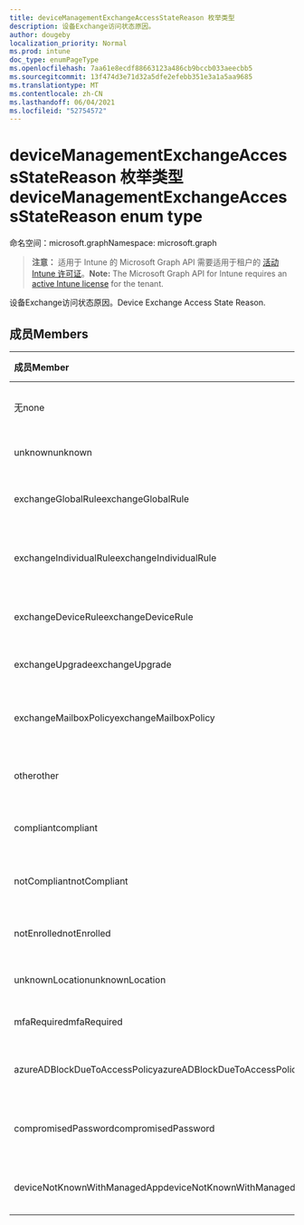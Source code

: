 ```yaml
---
title: deviceManagementExchangeAccessStateReason 枚举类型
description: 设备Exchange访问状态原因。
author: dougeby
localization_priority: Normal
ms.prod: intune
doc_type: enumPageType
ms.openlocfilehash: 7aa61e8ecdf88663123a486cb9bccb033aeecbb5
ms.sourcegitcommit: 13f474d3e71d32a5dfe2efebb351e3a1a5aa9685
ms.translationtype: MT
ms.contentlocale: zh-CN
ms.lasthandoff: 06/04/2021
ms.locfileid: "52754572"
---
```

# <a name="devicemanagementexchangeaccessstatereason-enum-type"></a><span data-ttu-id="e063c-103">deviceManagementExchangeAccessStateReason 枚举类型</span><span class="sxs-lookup"><span data-stu-id="e063c-103">deviceManagementExchangeAccessStateReason enum type</span></span>

<span data-ttu-id="e063c-104">命名空间：microsoft.graph</span><span class="sxs-lookup"><span data-stu-id="e063c-104">Namespace: microsoft.graph</span></span>

> <span data-ttu-id="e063c-105">**注意：** 适用于 Intune 的 Microsoft Graph API 需要适用于租户的 [活动 Intune 许可证](https://go.microsoft.com/fwlink/?linkid=839381)。</span><span class="sxs-lookup"><span data-stu-id="e063c-105">**Note:** The Microsoft Graph API for Intune requires an [active Intune license](https://go.microsoft.com/fwlink/?linkid=839381) for the tenant.</span></span>

<span data-ttu-id="e063c-106">设备Exchange访问状态原因。</span><span class="sxs-lookup"><span data-stu-id="e063c-106">Device Exchange Access State Reason.</span></span>

## <a name="members"></a><span data-ttu-id="e063c-107">成员</span><span class="sxs-lookup"><span data-stu-id="e063c-107">Members</span></span>
|<span data-ttu-id="e063c-108">成员</span><span class="sxs-lookup"><span data-stu-id="e063c-108">Member</span></span>|<span data-ttu-id="e063c-109">值</span><span class="sxs-lookup"><span data-stu-id="e063c-109">Value</span></span>|<span data-ttu-id="e063c-110">Description</span><span class="sxs-lookup"><span data-stu-id="e063c-110">Description</span></span>|
|:---|:---|:---|
|<span data-ttu-id="e063c-111">无</span><span class="sxs-lookup"><span data-stu-id="e063c-111">none</span></span>|<span data-ttu-id="e063c-112">0</span><span class="sxs-lookup"><span data-stu-id="e063c-112">0</span></span>|<span data-ttu-id="e063c-113">未从用户发现任何访问Exchange</span><span class="sxs-lookup"><span data-stu-id="e063c-113">No access state reason discovered from Exchange</span></span>|
|<span data-ttu-id="e063c-114">unknown</span><span class="sxs-lookup"><span data-stu-id="e063c-114">unknown</span></span>|<span data-ttu-id="e063c-115">1</span><span class="sxs-lookup"><span data-stu-id="e063c-115">1</span></span>|<span data-ttu-id="e063c-116">未知访问状态原因</span><span class="sxs-lookup"><span data-stu-id="e063c-116">Unknown access state reason</span></span>|
|<span data-ttu-id="e063c-117">exchangeGlobalRule</span><span class="sxs-lookup"><span data-stu-id="e063c-117">exchangeGlobalRule</span></span>|<span data-ttu-id="e063c-118">2</span><span class="sxs-lookup"><span data-stu-id="e063c-118">2</span></span>|<span data-ttu-id="e063c-119">由全局规则Exchange的访问状态</span><span class="sxs-lookup"><span data-stu-id="e063c-119">Access state determined by Exchange Global rule</span></span>|
|<span data-ttu-id="e063c-120">exchangeIndividualRule</span><span class="sxs-lookup"><span data-stu-id="e063c-120">exchangeIndividualRule</span></span>|<span data-ttu-id="e063c-121">3</span><span class="sxs-lookup"><span data-stu-id="e063c-121">3</span></span>|<span data-ttu-id="e063c-122">由单个规则Exchange的访问状态</span><span class="sxs-lookup"><span data-stu-id="e063c-122">Access state determined by Exchange Individual rule</span></span>|
|<span data-ttu-id="e063c-123">exchangeDeviceRule</span><span class="sxs-lookup"><span data-stu-id="e063c-123">exchangeDeviceRule</span></span>|<span data-ttu-id="e063c-124">4 </span><span class="sxs-lookup"><span data-stu-id="e063c-124">4</span></span>|<span data-ttu-id="e063c-125">由设备规则Exchange的访问状态</span><span class="sxs-lookup"><span data-stu-id="e063c-125">Access state determined by Exchange Device rule</span></span>|
|<span data-ttu-id="e063c-126">exchangeUpgrade</span><span class="sxs-lookup"><span data-stu-id="e063c-126">exchangeUpgrade</span></span>|<span data-ttu-id="e063c-127">5 </span><span class="sxs-lookup"><span data-stu-id="e063c-127">5</span></span>|<span data-ttu-id="e063c-128">由于升级Exchange访问状态</span><span class="sxs-lookup"><span data-stu-id="e063c-128">Access state due to Exchange upgrade</span></span>|
|<span data-ttu-id="e063c-129">exchangeMailboxPolicy</span><span class="sxs-lookup"><span data-stu-id="e063c-129">exchangeMailboxPolicy</span></span>|<span data-ttu-id="e063c-130">6 </span><span class="sxs-lookup"><span data-stu-id="e063c-130">6</span></span>|<span data-ttu-id="e063c-131">由邮箱策略Exchange的访问状态</span><span class="sxs-lookup"><span data-stu-id="e063c-131">Access state determined by Exchange Mailbox Policy</span></span>|
|<span data-ttu-id="e063c-132">other</span><span class="sxs-lookup"><span data-stu-id="e063c-132">other</span></span>|<span data-ttu-id="e063c-133">7 </span><span class="sxs-lookup"><span data-stu-id="e063c-133">7</span></span>|<span data-ttu-id="e063c-134">访问状态由用户Exchange</span><span class="sxs-lookup"><span data-stu-id="e063c-134">Access state determined by Exchange</span></span>|
|<span data-ttu-id="e063c-135">compliant</span><span class="sxs-lookup"><span data-stu-id="e063c-135">compliant</span></span>|<span data-ttu-id="e063c-136">8 </span><span class="sxs-lookup"><span data-stu-id="e063c-136">8</span></span>|<span data-ttu-id="e063c-137">合规性质询授予的访问状态</span><span class="sxs-lookup"><span data-stu-id="e063c-137">Access state granted by compliance challenge</span></span>|
|<span data-ttu-id="e063c-138">notCompliant</span><span class="sxs-lookup"><span data-stu-id="e063c-138">notCompliant</span></span>|<span data-ttu-id="e063c-139">9 </span><span class="sxs-lookup"><span data-stu-id="e063c-139">9</span></span>|<span data-ttu-id="e063c-140">合规性质询撤销的访问状态</span><span class="sxs-lookup"><span data-stu-id="e063c-140">Access state revoked by compliance challenge</span></span>|
|<span data-ttu-id="e063c-141">notEnrolled</span><span class="sxs-lookup"><span data-stu-id="e063c-141">notEnrolled</span></span>|<span data-ttu-id="e063c-142">10  </span><span class="sxs-lookup"><span data-stu-id="e063c-142">10</span></span>|<span data-ttu-id="e063c-143">管理质询撤销的访问状态</span><span class="sxs-lookup"><span data-stu-id="e063c-143">Access state revoked by management challenge</span></span>|
|<span data-ttu-id="e063c-144">unknownLocation</span><span class="sxs-lookup"><span data-stu-id="e063c-144">unknownLocation</span></span>|<span data-ttu-id="e063c-145">12 </span><span class="sxs-lookup"><span data-stu-id="e063c-145">12</span></span>|<span data-ttu-id="e063c-146">由于位置未知而进入访问状态</span><span class="sxs-lookup"><span data-stu-id="e063c-146">Access state due to unknown location</span></span>|
|<span data-ttu-id="e063c-147">mfaRequired</span><span class="sxs-lookup"><span data-stu-id="e063c-147">mfaRequired</span></span>|<span data-ttu-id="e063c-148">13</span><span class="sxs-lookup"><span data-stu-id="e063c-148">13</span></span>|<span data-ttu-id="e063c-149">MFA 质询导致的访问状态</span><span class="sxs-lookup"><span data-stu-id="e063c-149">Access state due to MFA challenge</span></span>|
|<span data-ttu-id="e063c-150">azureADBlockDueToAccessPolicy</span><span class="sxs-lookup"><span data-stu-id="e063c-150">azureADBlockDueToAccessPolicy</span></span>|<span data-ttu-id="e063c-151">14 </span><span class="sxs-lookup"><span data-stu-id="e063c-151">14</span></span>|<span data-ttu-id="e063c-152">AAD 访问策略吊销的访问状态</span><span class="sxs-lookup"><span data-stu-id="e063c-152">Access State revoked by AAD Access Policy</span></span>|
|<span data-ttu-id="e063c-153">compromisedPassword</span><span class="sxs-lookup"><span data-stu-id="e063c-153">compromisedPassword</span></span>|<span data-ttu-id="e063c-154">15</span><span class="sxs-lookup"><span data-stu-id="e063c-154">15</span></span>|<span data-ttu-id="e063c-155">通过泄露的密码吊销的访问状态</span><span class="sxs-lookup"><span data-stu-id="e063c-155">Access State revoked by compromised password</span></span>|
|<span data-ttu-id="e063c-156">deviceNotKnownWithManagedApp</span><span class="sxs-lookup"><span data-stu-id="e063c-156">deviceNotKnownWithManagedApp</span></span>|<span data-ttu-id="e063c-157">16 </span><span class="sxs-lookup"><span data-stu-id="e063c-157">16</span></span>|<span data-ttu-id="e063c-158">托管应用程序质询吊销的访问状态</span><span class="sxs-lookup"><span data-stu-id="e063c-158">Access state revoked by managed application challenge</span></span>|




